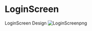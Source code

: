 # LoginScreen
 LoginScreen Design
![LoginScreenpng](https://user-images.githubusercontent.com/73115161/190904558-a97a1ed3-9e7d-4519-a3c6-27fe34f1ce2e.png)
